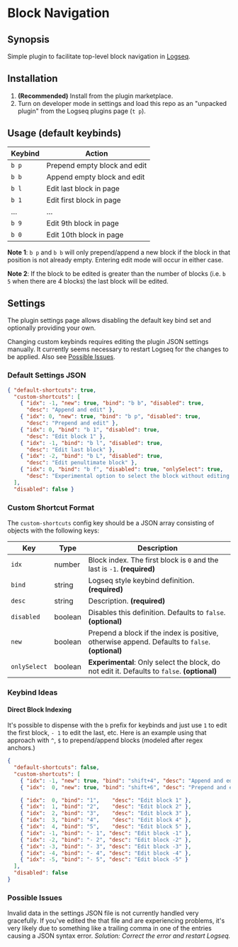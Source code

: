 # Block Navigation

## Synopsis

Simple plugin to facilitate top-level block navigation in [Logseq](https://www.logseq.com/).

## Installation

1. **(Recommended)** Install from the plugin marketplace.
2. Turn on developer mode in settings and load this repo as an "unpacked plugin" from the Logseq plugins page (`t p`).

## Usage (default keybinds)

Keybind|Action
-|-
`b p`|Prepend empty block and edit
`b b`|Append empty block and edit
`b l`|Edit last block in page
`b 1`|Edit first block in page
…|…
`b 9`|Edit 9th block in page
`b 0`|Edit 10th block in page

**Note 1**: `b p` and `b b` will only prepend/append a new block if the block in that position is not already empty. Entering edit mode will occur in either case.

**Note 2**: If the block to be edited is greater than the number of blocks (i.e. `b 5` when there are 4 blocks) the last block will be edited.

## Settings

The plugin settings page allows disabling the default key bind set and optionally providing your own.

Changing custom keybinds requires editing the plugin JSON settings manually. It currently seems necessary to restart Logseq for the changes to be applied. Also see [Possible Issues](#possible-issues).

### Default Settings JSON

```json
{ "default-shortcuts": true,
  "custom-shortcuts": [
    { "idx": -1, "new": true, "bind": "b b", "disabled": true,
      "desc": "Append and edit" },
    { "idx": 0, "new": true, "bind": "b p", "disabled": true,
      "desc": "Prepend and edit" },
    { "idx": 0, "bind": "b 1", "disabled": true,
      "desc": "Edit block 1" },
    { "idx": -1, "bind": "b l", "disabled": true,
      "desc": "Edit last block" },
    { "idx": -2, "bind": "b L", "disabled": true,
      "desc": "Edit penultimate block" },
    { "idx": 0, "bind": "b f", "disabled": true, "onlySelect": true,
      "desc": "Experimental option to select the block without editing. May not work reliably." }
  ],
  "disabled": false }
```

### Custom Shortcut Format

The `custom-shortcuts` config key should be a JSON array consisting of objects with the following keys:

Key|Type|Description
-|-|-
`idx`|number|Block index. The first block is `0` and the last is `-1`. **(required)**
`bind`|string|Logseq style keybind definition. **(required)**
`desc`|string|Description. **(required)**
`disabled`|boolean|Disables this definition. Defaults to `false`. **(optional)**
`new`|boolean|Prepend a block if the index is positive, otherwise append. Defaults to `false`. **(optional)**
`onlySelect`|boolean|**Experimental**: Only select the block, do not edit it. Defaults to `false`. **(optional)**


### Keybind Ideas

#### Direct Block Indexing

It's possible to dispense with the `b` prefix for keybinds and just use `1` to edit the first block, `- 1` to edit the last, etc. Here is an example using that approach with `^`, `$` to prepend/append blocks (modeled after regex anchors.)

```json
{
  "default-shortcuts": false,
  "custom-shortcuts": [
    { "idx": -1, "new": true, "bind": "shift+4", "desc": "Append and edit" },
    { "idx":  0, "new": true, "bind": "shift+6", "desc": "Prepend and edit" },

    { "idx":  0, "bind": "1",    "desc": "Edit block 1" },
    { "idx":  1, "bind": "2",    "desc": "Edit block 2" },
    { "idx":  2, "bind": "3",    "desc": "Edit block 3" },
    { "idx":  3, "bind": "4",    "desc": "Edit block 4" },
    { "idx":  4, "bind": "5",    "desc": "Edit block 5" },
    { "idx": -1, "bind": "- 1", "desc": "Edit block -1" },
    { "idx": -2, "bind": "- 2", "desc": "Edit block -2" },
    { "idx": -3, "bind": "- 3", "desc": "Edit block -3" },
    { "idx": -4, "bind": "- 4", "desc": "Edit block -4" },
    { "idx": -5, "bind": "- 5", "desc": "Edit block -5" }
  ],
  "disabled": false
}

```


### Possible Issues

Invalid data in the settings JSON file is not currently handled very gracefully. If you've edited the that file and are experiencing problems, it's very likely due to something like a trailing comma in one of the entries causing a JSON syntax error. *Solution: Correct the error and restart Logseq.*
